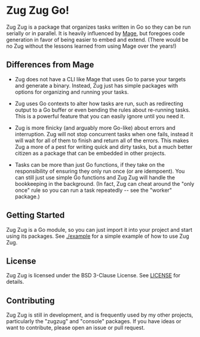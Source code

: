 # Zug Zug Go!

Zug Zug is a package that organizes tasks written in Go so they can be run serially or in parallel.  It is heavily
influenced by [Mage](https://magefile.org/), but foregoes code generation in favor of being easier to embed and extend.
(There would be no Zug without the lessons learned from using Mage over the years!)

## Differences from Mage

- Zug does not have a CLI like Mage that uses Go to parse your targets and generate a binary. Instead, Zug just has 
  simple packages with options for organizing and running your tasks.

- Zug uses Go contexts to alter how tasks are run, such as redirecting output to a Go buffer or even bending the rules
  about re-running tasks.  This is a powerful feature that you can easily ignore until you need it.

- Zug is more finicky (and arguably more Go-like) about errors and interruption.  Zug will not stop concurrent tasks
  when one fails, instead it will wait for all of them to finish and return all of the errors.  This makes Zug a more
  of a pest for writing quick and dirty tasks, but a much better citizen as a package that can be embedded in other
  projects.

- Tasks can be more than just Go functions, if they take on the responsibility of ensuring they only run once (or are
  idempoent).  You can still just use simple Go functions and Zug Zug will handle the bookkeeping in the background.
  (In fact, Zug can cheat around the "only once" rule so you can run a task repeatedly -- see the "worker" package.)

## Getting Started

Zug Zug is a Go module, so you can just import it into your project and start using its packages.  See [./example](./example) for a simple example of how to use Zug Zug.

## License

Zug Zug is licensed under the BSD 3-Clause License.  See [LICENSE](./LICENSE) for details.

## Contributing

Zug Zug is still in development, and is frequently used by my other projects, particularly the "zugzug" and "console"
packages.  If you have ideas or want to contribute, please open an issue or pull request.
